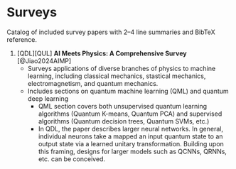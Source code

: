 # Surveys

Catalog of included survey papers with 2–4 line summaries and BibTeX reference.

1. [QDL][QUL] **AI Meets Physics: A Comprehensive Survey** [@Jiao2024AIMP]
    - Surveys applications of diverse branches of physics to machine learning, including classical mechanics, stastical mechanics, electromagnetism, and quantum mechanics.
    - Includes sections on quantum machine learning (QML) and quantum deep learning
        - QML section covers both unsupervised quantum learning algorithms (Quantum K-means, Quantum PCA) and supervised algorithms (Quantum decision trees, Quantum SVMs, etc.)
        - In QDL, the paper describes larger neural networks. In general, individual neurons take a mapped an input quantum state to an output state via a learned unitary transformation. Building upon this framing, designs   for larger models such as QCNNs, QRNNs, etc. can be conceived.
